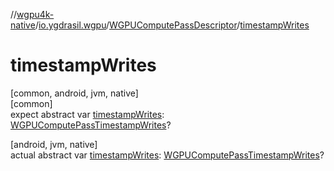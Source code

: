 //[wgpu4k-native](../../../index.md)/[io.ygdrasil.wgpu](../index.md)/[WGPUComputePassDescriptor](index.md)/[timestampWrites](timestamp-writes.md)

# timestampWrites

[common, android, jvm, native]\
[common]\
expect abstract var [timestampWrites](timestamp-writes.md): [WGPUComputePassTimestampWrites](../-w-g-p-u-compute-pass-timestamp-writes/index.md)?

[android, jvm, native]\
actual abstract var [timestampWrites](timestamp-writes.md): [WGPUComputePassTimestampWrites](../-w-g-p-u-compute-pass-timestamp-writes/index.md)?